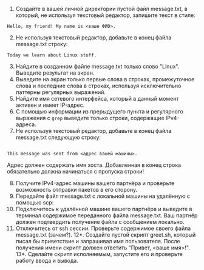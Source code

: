 1. Создайте в вашей личной директории пустой файл message.txt, в который, не используя текстовый редактор, запишите текст в стиле:
```
Hello, my friend! My name is <ваше ФИО>.
```
2. Не используя текстовый редактор, добавьте в конец файла message.txt строку:
```
Today we learn about Linux stuff.
```

3. Найдите в созданном файле message.txt только слово "Linux". Выведите результат на экран.
4. Выведите на экран только первые слова в строках, промежуточное слова и последние слова в строках, используя исключительно паттерны регулярных выражений.
5. Найдите имя сетевого интерфейса, который в данный момент активен и имеет IP-адрес.
6. С помощью информации из прерыдущего пункта и регулярного выражения с `grep` выведите только строки, содержащие IPv4-адреса.
7. Не используя текстовый редактор, добавьте в конец файла message.txt следующую строку:
```

This message was sent from <адрес вашей машины>.
```
Адрес должен содержать имя хоста. Добавленная в конец строка обязательно должна начинаться с пропуска строки!

8. Получите IPv4-адрес машины вашего партнёра и проверьте возможность отправки пакетов в его сторону.
9. Передайте файл message.txt с локальной машины на удалённую с помощью scp:
10. Подключитесь к удалённой машине вашего партнёра и выведите в терминал содержимое переданного файла message.txt. Ваш партнёр должен подтвердить получение файла с сообщением локально.
11. Отключитесь от ssh сессии. Проверьте содержимое своего файла message.txt (зачем?).
12*. Создайте пустой скрипт greet.sh, который писал бы приветствие и запрашивал имя пользователя. После получения имени скрипт должен ответить "Привет, <ваше имя>!".
13*. Cделайте скрипт исполняемым, запустите его и проверьте работу ввода и вывода.
